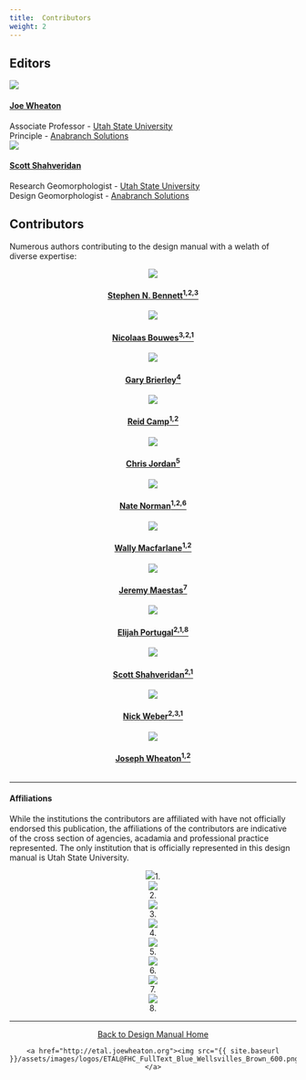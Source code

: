 ```yaml
---
title:  Contributors
weight: 2
---
```


## Editors

<div class="row small-up-2 medium-up-2 large-up-2">
  <div class="column column-block">
    <a href="http://joewheaton.org"><img src="{{ site.baseurl }}/assets/images/people/Wheaton_round.png"></a>
    <h4><a href="http://joewheaton.org">Joe Wheaton</a></h4>
    Associate Professor - <a href="http://qcnr.usu.edu/wats//">Utah State University</a><br>
    Principle - <a href="http://anabranchsolutions.com">Anabranch Solutions</a>
  </div>
  <div class="column column-block">
    <a href="https://www.researchgate.net/profile/Scott_Shahverdian"><img src="{{ site.baseurl }}/assets/images/people/shahverdian-round_1.png"></a>
    <h4><a href="http://www.anabranchsolutions.com/associates.html">Scott Shahveridan</a></h4>
   Research Geomorphologist - <a href="http://qcnr.usu.edu/wats//">Utah State University</a><br>   
   Design Geomorphologist - <a href="http://anabranchsolutions.com">Anabranch Solutions</a>
  </div>

</div>




## Contributors

Numerous authors contributing to the design manual with a welath of diverse expertise:

<div class="row small-up-2 medium-up-2 large-up-4" align="center">
  <div class="column column-block">
    <a href="https://www.researchgate.net/profile/Stephen_Bennett8"><img src="{{ site.baseurl }}/assets/images/people/bennett-round_orig.png"></a>
    <h4><a href="https://www.researchgate.net/profile/Stephen_Bennett8">Stephen N. Bennett<sup>1,2,3</sup></a></h4>
  </div>
  <div class="column column-block">
    <a href="https://www.researchgate.net/profile/Nick_Bouwes"><img src="{{ site.baseurl }}/assets/images/people/bouwes-round_1_orig.png"></a>
    <h4><a href="https://www.researchgate.net/profile/Nick_Bouwes">Nicolaas Bouwes<sup>3,2,1</sup></a></h4>
  </div>
   <div class="column column-block">
    <a href="https://www.researchgate.net/profile/Gary_Brierley"><img src="{{ site.baseurl }}/assets/images/people/Brierley_round.png"></a>
    <h4><a href="https://www.researchgate.net/profile/Gary_Brierley">Gary Brierley<sup>4</sup></a></h4>
  </div>
  <div class="column column-block">
    <a href="https://www.researchgate.net/profile/Reid_Camp"><img src="{{ site.baseurl }}/assets/images/people/camp-round_orig.png"></a>
    <h4><a href="https://www.researchgate.net/profile/Reid_Camp">Reid Camp<sup>1,2</sup></a></h4>
  </div>
</div>

<div class="row small-up-2 medium-up-2 large-up-4" align="center">
  <div class="column column-block">
    <a href="https://www.researchgate.net/profile/Chris_Jordan3"><img src="{{ site.baseurl }}/assets/images/people/Jordan_round.png"></a>
    <h4><a href="https://www.researchgate.net/profile/Chris_Jordan3">Chris Jordan<sup>5</sup></a></h4>
  </div>
  <div class="column column-block">
    <a href="http://www.anabranchsolutions.com/associates.html"><img src="{{ site.baseurl }}/assets/images/people/natenorman-round_orig.png"></a>
    <h4><a href="http://www.anabranchsolutions.com/associates.html">Nate Norman<sup>1,2,6</sup></a></h4>
  </div>
   <div class="column column-block">
    <a href="https://www.researchgate.net/profile/William_Macfarlane"><img src="{{ site.baseurl }}/assets/images/people/Macfarlane_round.png"></a>
    <h4><a href="https://www.researchgate.net/profile/William_Macfarlane">Wally Macfarlane<sup>1,2</sup></a></h4>
  </div>
  <div class="column column-block">
    <a href="https://www.researchgate.net/profile/Jeremy_Maestas"><img src="{{ site.baseurl }}/assets/images/people/Maestas_round.png"></a>
    <h4><a href="https://www.researchgate.net/profile/Jeremy_Maestas">Jeremy Maestas<sup>7</sup></a></h4>
  </div>
</div>

<div class="row small-up-2 medium-up-2 large-up-4" align="center">
  <div class="column column-block">
    <a href="https://www.researchgate.net/profile/Elijah_Portugal"><img src="{{ site.baseurl }}/assets/images/people/portugal-round_orig.png"></a>
    <h4><a href="https://www.researchgate.net/profile/Elijah_Portugal">Elijah Portugal<sup>2,1,8</sup></a></h4>
  </div>
  <div class="column column-block">
	<a href="https://www.researchgate.net/profile/Scott_Shahverdian"><img src="{{ site.baseurl }}/assets/images/people/shahverdian-round_1.png"></a>
    <h4><a href="https://www.researchgate.net/profile/Scott_Shahverdian">Scott Shahveridan<sup>2,1</sup></a></h4>
  </div>
   <div class="column column-block">
    <a href="https://www.researchgate.net/profile/Nick_Weber2"><img src="{{ site.baseurl }}/assets/images/people/webber-round_1_orig.png"></a>
    <h4><a href="https://www.researchgate.net/profile/Nick_Weber2">Nick Weber<sup>2,3,1</sup></a></h4>
  </div>
  <div class="column column-block">
    <a href="https://www.researchgate.net/profile/Joseph_Wheaton"><img src="{{ site.baseurl }}/assets/images/people/Wheaton_round.png"></a>
    <h4><a href="https://www.researchgate.net/profile/Joseph_Wheaton">Joseph Wheaton<sup>1,2</sup></a></h4>
  </div>
</div>

 

-----

#### Affiliations

While the institutions the contributors are affiliated with have not officially endorsed this publication, the affiliations of the contributors are indicative of the cross section of agencies, acadamia and professional practice represented. The only institution that is officially represented in this design manual is Utah State University.

<div class="row small-up-2 medium-up-2 large-up-4" align="center">
  <div class="column column-block">
    <a href="https://qcnr.usu.edu/wats/index"><img src="{{ site.baseurl }}/assets/images/sponsors/USU.png"></a>1. 
  </div>
  <div class="column column-block">
	<a href="http://www.anabranchsolutions.com"><img src="{{ site.baseurl }}/assets/images/sponsors/anabranchsolutionslogo-square-450_10.png"></a><br>2. 
  
  </div>
   <div class="column column-block">
    <a href="https://www.eco-logical-research.com/"><img src="{{ site.baseurl }}/assets/images/sponsors/ELR.png"></a><br>3.
    
  </div>
  <div class="column column-block">
    <a href="http://www.env.auckland.ac.nz/en.html"><img src="{{ site.baseurl }}/assets/images/sponsors/UoA.png"></a><br>4.
  </div>
</div>

<div class="row small-up-2 medium-up-2 large-up-4" align="center">
  <div class="column column-block">
    <a href="https://www.nwfsc.noaa.gov/"><img src="{{ site.baseurl }}/assets/images/sponsors/NOAA.png"></a><br>5. 
  </div>
  <div class="column column-block">
	<img src="{{ site.baseurl }}/assets/images/sponsors/Balance.png"><br>6. 
  
  </div>
   <div class="column column-block">
    <a href="https://www.nrcs.usda.gov/wps/portal/nrcs/detailfull/national/about/leadership/centers/?cid=NRCS143_021469"><img src="{{ site.baseurl }}/assets/images/sponsors/usda-nrcs-logo_1_orig.png"></a><br>7.
    
  </div>
  <div class="column column-block">
    <a href="https://www.wildlife.ca.gov/"><img src="{{ site.baseurl }}/assets/images/sponsors/CDFW.png"></a><br>8.
  </div>
</div>




------
<div align="center">
	<a class="hollow button" href="{{ site.baseurl }}/"><i class="fa fa-arrow-circle-left" aria-hidden="true"></i>  Back to Design Manual Home <i class="fa fa-book" aria-hidden="true"></i></a>

    <a href="http://etal.joewheaton.org"><img src="{{ site.baseurl }}/assets/images/logos/ETAL@FHC_FullText_Blue_Wellsvilles_Brown_600.png"></a>

</div>